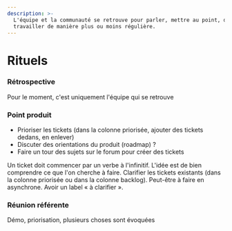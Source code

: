 ```yaml
---
description: >-
  L'équipe et la communauté se retrouve pour parler, mettre au point, décider,
  travailler de manière plus ou moins régulière.
---
```


# Rituels

### Rétrospective

Pour le moment, c'est uniquement l'équipe qui se retrouve 

### Point produit

* Prioriser les tickets \(dans la colonne priorisée, ajouter des tickets dedans, en enlever\)
* Discuter des orientations du produit \(roadmap\) ?
* Faire un tour des sujets sur le forum pour créer des tickets

Un ticket doit commencer par un verbe à l'infinitif. L'idée est de bien comprendre ce que l'on cherche à faire. Clarifier les tickets existants \(dans la colonne priorisée ou dans la colonne backlog\). Peut-être à faire en asynchrone. Avoir un label « à clarifier ».

### Réunion référente

Démo, priorisation, plusieurs choses sont évoquées

